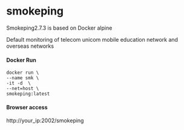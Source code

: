 # smokeping
Smokeping2.7.3 is based on Docker alpine

Default monitoring of telecom unicom mobile education network and overseas networks
#### Docker Run
```
docker run \
--name smk \
-it -d  \
--net=host \
smokeping:latest
```
#### Browser access
http://your_ip:2002/smokeping
